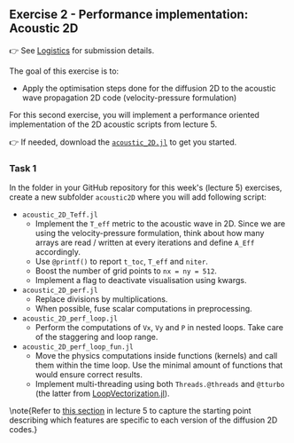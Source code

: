 <!--This file was generated, do not modify it.-->
## Exercise 2 - **Performance implementation: Acoustic 2D**

👉 See [Logistics](/logistics/#submission) for submission details.

The goal of this exercise is to:
- Apply the optimisation steps done for the diffusion 2D to the acoustic wave propagation 2D code (velocity-pressure formulation)

For this second exercise, you will implement a performance oriented implementation of the 2D acoustic scripts from lecture 5.

👉 If needed, download the [`acoustic_2D.jl`](https://github.com/eth-vaw-glaciology/course-101-0250-00/blob/main/scripts/) to get you started.

### Task 1

In the folder in your GitHub repository for this week's (lecture 5) exercises, create a new subfolder `acoustic2D` where you will add following script:
- `acoustic_2D_Teff.jl`
  - Implement the `T_eff` metric to the acoustic wave in 2D. Since we are using the velocity-pressure formulation, think about how many arrays are read / written at every iterations and define `A_Eff` accordingly.
  - Use `@printf()` to report `t_toc`, `T_eff` and `niter`.
  - Boost the number of grid points to `nx = ny = 512`.
  - Implement a flag to deactivate visualisation using kwargs.
- `acoustic_2D_perf.jl`
  - Replace divisions by multiplications.
  - When possible, fuse scalar computations in preprocessing.
- `acoustic_2D_perf_loop.jl`
  - Perform the computations of `Vx`, `Vy` and `P` in nested loops. Take care of the staggering and loop range.
- `acoustic_2D_perf_loop_fun.jl`
  - Move the physics computations inside functions (kernels) and call them within the time loop. Use the minimal amount of functions that would ensure correct results.
  - Implement multi-threading using both `Threads.@threads` and `@tturbo` (the latter from [LoopVectorization.jl](https://github.com/JuliaSIMD/LoopVectorization.jl)).

\note{Refer to [this section](#timer_and_performance) in lecture 5 to capture the starting point describing which features are specific to each version of the diffusion 2D codes.}


